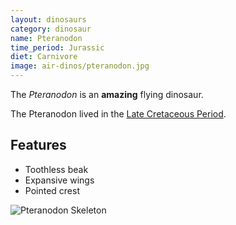 ```yaml
---
layout: dinosaurs
category: dinosaur
name: Pteranodon
time_period: Jurassic
diet: Carnivore
image: air-dinos/pteranodon.jpg
---
```


The *Pteranodon* is an **amazing** flying dinosaur.

The Pteranodon lived in the [Late Cretaceous Period](https://en.wikipedia.org/wiki/Late_Cretaceous).

## Features

- Toothless beak
- Expansive wings
- Pointed crest

![Pteranodon Skeleton](https://upload.wikimedia.org/wikipedia/commons/thumb/7/77/Pteranodon_amnh_martyniuk.jpg/456px-Pteranodon_amnh_martyniuk.jpg)
